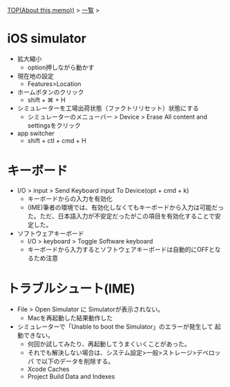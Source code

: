 [TOP(About this memo))](../README.md) > [一覧](./README.md) >


# iOS simulator
* 拡大縮小
    * option押しながら動かす
* 現在地の設定
    * Features>Location
* ホームボタンのクリック
    * shift + ⌘ + H
* シミュレーターを工場出荷状態（ファクトリリセット）状態にする
    * シミュレーターのメニューバー > Device > Erase All content and settingsをクリック
* app switcher
    * shift + ctl + cmd + H

# キーボード
* I/O > input > Send Keyboard input To Device(opt + cmd + k)
    * キーボードからの入力を有効化
    * (IME)筆者の環境では、有効化しなくてもキーボードから入力は可能だった。ただ、日本語入力が不安定だったがこの項目を有効化することで安定した。
* ソフトウェアキーボード
    * I/O > keyboard > Toggle Software keyboard
    * キーボードから入力するとソフトウェアキーボードは自動的にOFFとなるため注意


# トラブルシュート(IME)
* File > Open Simulator に Simulatorが表示されない。
    * Macを再起動した結果動作した
* シミュレーターで「Unable to boot the Simulator」のエラーが発生して 起動できない。
    * 何回か試してみたり、再起動してうまくいくことがあった。
    * それでも解決しない場合は、システム設定>一般>ストレージ>デベロッパ で以下のデータを削除する。
    * Xcode Caches
    * Project Build Data and Indexes
